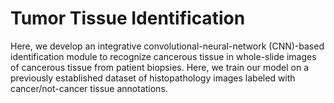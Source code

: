 # Tumor Tissue Identification
Here, we develop an integrative convolutional-neural-network (CNN)-based identification module to recognize cancerous tissue in whole-slide images of cancerous tissue from patient biopsies. Here, we train our model on a previously established dataset of histopathology images labeled with cancer/not-cancer tissue annotations.
